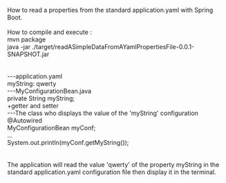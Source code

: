 How to read a properties from the standard application.yaml with Spring Boot.<br/>
<br/>
How to compile and execute :<br/>
mvn package<br/>
java -jar ./target/readASimpleDataFromAYamlPropertiesFile-0.0.1-SNAPSHOT.jar<br/>
<br/>
<br/>
---application.yaml<br/>
myString: qwerty<br/>
---MyConfigurationBean.java<br/>
private String myString;<br/>
+getter and setter<br/>
---The class who displays the value of the 'myString' configuration<br/>
@Autowired<br/>
MyConfigurationBean myConf;<br/>
...<br/>
System.out.println(myConf.getMyString());<br/>
<br/>
<br/>
The application will read the value 'qwerty' of the property myString in the standard application.yaml configuration file then display it in the terminal.<br/>


